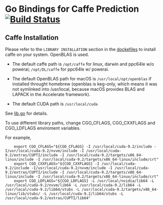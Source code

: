 # Go Bindings for Caffe Prediction [![Build Status](https://travis-ci.org/rai-project/go-caffe.svg?branch=master)](https://travis-ci.org/rai-project/go-caffe)

## Caffe Installation

Please refer to the `LIBRARY INSTALLATION` section in the [dockefiles](dockerfiles) to install caffe on your system. OpenBLAS is used.

- The default caffe path is `/opt/caffe` for linux, darwin and ppc64le w/o powerai; `/opt/DL/caffe` for ppc64le w/ powerai.

- The default OpenBLAS path for macOS is `/usr/local/opt/openblas` if installed throught homebrew (openblas is keg-only, which means it was not symlinked into /usr/local, because macOS provides BLAS and LAPACK in the Accelerate framework).

- The default CUDA path is `/usr/local/cuda`

See [lib.go](lib.go) for details.

To use different library paths, change CGO_CFLAGS, CGO_CXXFLAGS and CGO_LDFLAGS enviroment variables.

For example,

```
    export CGO_CFLAGS="${CGO_CFLAGS} -I /usr/local/cuda-9.2/include -I/usr/local/cuda-9.2/nvvm/include -I /usr/local/cuda-9.2/extras/CUPTI/include -I /usr/local/cuda-9.2/targets/x86_64-linux/include -I /usr/local/cuda-9.2/targets/x86_64-linux/include/crt"
    export CGO_CXXFLAGS="${CGO_CXXFLAGS} -I /usr/local/cuda-9.2/include -I/usr/local/cuda-9.2/nvvm/include -I /usr/local/cuda-9.2/extras/CUPTI/include -I /usr/local/cuda-9.2/targets/x86_64-linux/include -I /usr/local/cuda-9.2/targets/x86_64-linux/include/crt"
    export CGO_LDFLAGS="${CGO_LDFLAGS} -L /usr/local/nvidia/lib64 -L /usr/local/cuda-9.2/nvvm/lib64 -L /usr/local/cuda-9.2/lib64 -L /usr/local/cuda-9.2/lib64/stubs -L /usr/local/cuda-9.2/targets/x86_64-linux/lib/stubs/ -L /usr/local/cuda-9.2/lib64/stubs -L /usr/local/cuda-9.2/extras/CUPTI/lib64"
```
